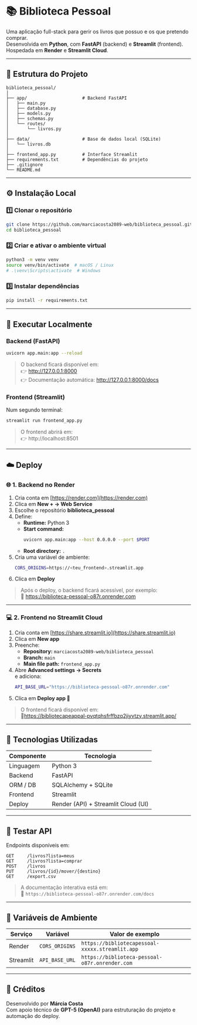 # 📚 Biblioteca Pessoal

Uma aplicação full-stack para gerir os livros que possuo e os que pretendo comprar.  
Desenvolvida em **Python**, com **FastAPI** (backend) e **Streamlit** (frontend).  
Hospedada em **Render** e **Streamlit Cloud**.

---

## 🧩 Estrutura do Projeto

```
biblioteca_pessoal/
│
├── app/                     # Backend FastAPI
│   ├── main.py
│   ├── database.py
│   ├── models.py
│   ├── schemas.py
│   └── routes/
│       └── livros.py
│
├── data/                    # Base de dados local (SQLite)
│   └── livros.db
│
├── frontend_app.py          # Interface Streamlit
├── requirements.txt         # Dependências do projeto
├── .gitignore
└── README.md
```

---

## ⚙️ Instalação Local

### 1️⃣ Clonar o repositório
```bash
git clone https://github.com/marciacosta2089-web/biblioteca_pessoal.git
cd biblioteca_pessoal
```

### 2️⃣ Criar e ativar o ambiente virtual
```bash
python3 -m venv venv
source venv/bin/activate  # macOS / Linux
# .\venv\Scripts\activate  # Windows
```

### 3️⃣ Instalar dependências
```bash
pip install -r requirements.txt
```

---

## 🚀 Executar Localmente

### Backend (FastAPI)
```bash
uvicorn app.main:app --reload
```
> O backend ficará disponível em:  
> 👉 http://127.0.0.1:8000  
> 👉 Documentação automática: http://127.0.0.1:8000/docs

### Frontend (Streamlit)
Num segundo terminal:
```bash
streamlit run frontend_app.py
```
> O frontend abrirá em:  
> 👉 http://localhost:8501

---

## ☁️ Deploy

### 🌐 1. Backend no Render

1. Cria conta em [https://render.com](https://render.com)
2. Clica em **New + → Web Service**
3. Escolhe o repositório **biblioteca_pessoal**
4. Define:
   - **Runtime:** Python 3  
   - **Start command:**  
     ```bash
     uvicorn app.main:app --host 0.0.0.0 --port $PORT
     ```
   - **Root directory:** `.`
5. Cria uma variável de ambiente:
   ```bash
   CORS_ORIGINS=https://<teu_frontend>.streamlit.app
   ```
6. Clica em **Deploy**  

> Após o deploy, o backend ficará acessível, por exemplo:  
> 🔗 https://biblioteca-pessoal-o87r.onrender.com

---

### 💻 2. Frontend no Streamlit Cloud

1. Cria conta em [https://share.streamlit.io](https://share.streamlit.io)
2. Clica em **New app**
3. Preenche:
   - **Repository:** `marciacosta2089-web/biblioteca_pessoal`
   - **Branch:** `main`
   - **Main file path:** `frontend_app.py`
4. Abre **Advanced settings → Secrets**  
   e adiciona:
   ```bash
   API_BASE_URL="https://biblioteca-pessoal-o87r.onrender.com"
   ```
5. Clica em **Deploy app 🚀**

> O frontend ficará disponível em:  
> 🔗https://bibliotecapeappal-pvqtqhsfrffbzq2jiyvtzy.streamlit.app/  

---

## 🧠 Tecnologias Utilizadas

| Componente | Tecnologia |
|-------------|-------------|
| Linguagem   | Python 3 |
| Backend     | FastAPI |
| ORM / DB    | SQLAlchemy + SQLite |
| Frontend    | Streamlit |
| Deploy      | Render (API) + Streamlit Cloud (UI) |

---

## 🧪 Testar API

Endpoints disponíveis em:
```
GET     /livros?lista=meus
GET     /livros?lista=comprar
POST    /livros
PUT     /livros/{id}/mover/{destino}
GET     /export.csv
```

> A documentação interativa está em:  
> 🔗 `https://biblioteca-pessoal-o87r.onrender.com/docs`

---

## 💾 Variáveis de Ambiente

| Serviço | Variável | Valor de exemplo |
|----------|-----------|------------------|
| Render | `CORS_ORIGINS` | `https://bibliotecapessoal-xxxxx.streamlit.app` |
| Streamlit | `API_BASE_URL` | `https://biblioteca-pessoal-o87r.onrender.com` |

---

## 💬 Créditos

Desenvolvido por **Márcia Costa**  
Com apoio técnico de **GPT-5 (OpenAI)** para estruturação do projeto e automação do deploy.  
